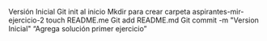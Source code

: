 Versión Inicial
Git init al inicio
Mkdir para crear carpeta aspirantes-mir-ejercicio-2
touch README.me
Git add README.md
Git commit -m "Version Inicial"
“Agrega solución primer ejercicio”